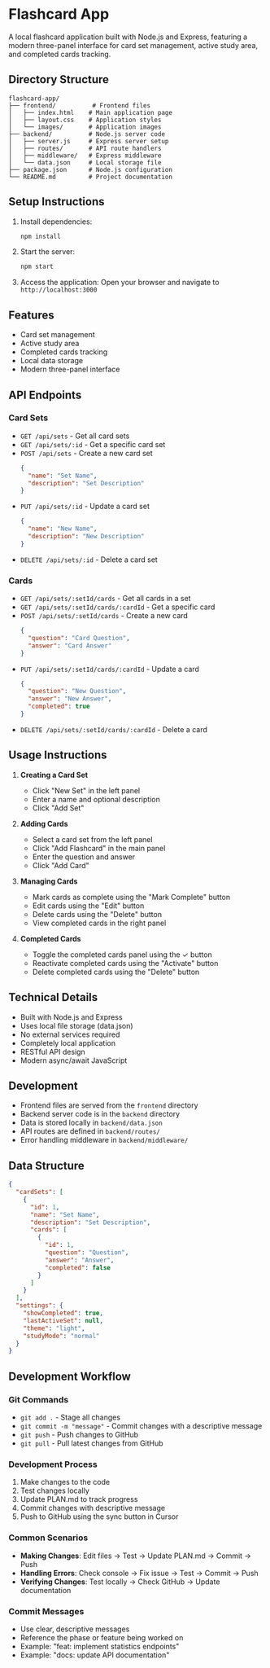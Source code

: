 # Flashcard App

A local flashcard application built with Node.js and Express, featuring a modern three-panel interface for card set management, active study area, and completed cards tracking.

## Directory Structure
```
flashcard-app/
├── frontend/          # Frontend files
│   ├── index.html    # Main application page
│   ├── layout.css    # Application styles
│   └── images/       # Application images
├── backend/          # Node.js server code
│   ├── server.js     # Express server setup
│   ├── routes/       # API route handlers
│   ├── middleware/   # Express middleware
│   └── data.json     # Local storage file
├── package.json      # Node.js configuration
└── README.md         # Project documentation
```

## Setup Instructions

1. Install dependencies:
   ```bash
   npm install
   ```

2. Start the server:
   ```bash
   npm start
   ```

3. Access the application:
   Open your browser and navigate to `http://localhost:3000`

## Features
- Card set management
- Active study area
- Completed cards tracking
- Local data storage
- Modern three-panel interface

## API Endpoints

### Card Sets
- `GET /api/sets` - Get all card sets
- `GET /api/sets/:id` - Get a specific card set
- `POST /api/sets` - Create a new card set
  ```json
  {
    "name": "Set Name",
    "description": "Set Description"
  }
  ```
- `PUT /api/sets/:id` - Update a card set
  ```json
  {
    "name": "New Name",
    "description": "New Description"
  }
  ```
- `DELETE /api/sets/:id` - Delete a card set

### Cards
- `GET /api/sets/:setId/cards` - Get all cards in a set
- `GET /api/sets/:setId/cards/:cardId` - Get a specific card
- `POST /api/sets/:setId/cards` - Create a new card
  ```json
  {
    "question": "Card Question",
    "answer": "Card Answer"
  }
  ```
- `PUT /api/sets/:setId/cards/:cardId` - Update a card
  ```json
  {
    "question": "New Question",
    "answer": "New Answer",
    "completed": true
  }
  ```
- `DELETE /api/sets/:setId/cards/:cardId` - Delete a card

## Usage Instructions

1. **Creating a Card Set**
   - Click "New Set" in the left panel
   - Enter a name and optional description
   - Click "Add Set"

2. **Adding Cards**
   - Select a card set from the left panel
   - Click "Add Flashcard" in the main panel
   - Enter the question and answer
   - Click "Add Card"

3. **Managing Cards**
   - Mark cards as complete using the "Mark Complete" button
   - Edit cards using the "Edit" button
   - Delete cards using the "Delete" button
   - View completed cards in the right panel

4. **Completed Cards**
   - Toggle the completed cards panel using the ✓ button
   - Reactivate completed cards using the "Activate" button
   - Delete completed cards using the "Delete" button

## Technical Details
- Built with Node.js and Express
- Uses local file storage (data.json)
- No external services required
- Completely local application
- RESTful API design
- Modern async/await JavaScript

## Development
- Frontend files are served from the `frontend` directory
- Backend server code is in the `backend` directory
- Data is stored locally in `backend/data.json`
- API routes are defined in `backend/routes/`
- Error handling middleware in `backend/middleware/`

## Data Structure
```json
{
  "cardSets": [
    {
      "id": 1,
      "name": "Set Name",
      "description": "Set Description",
      "cards": [
        {
          "id": 1,
          "question": "Question",
          "answer": "Answer",
          "completed": false
        }
      ]
    }
  ],
  "settings": {
    "showCompleted": true,
    "lastActiveSet": null,
    "theme": "light",
    "studyMode": "normal"
  }
}
```

## Development Workflow

### Git Commands
- `git add .` - Stage all changes
- `git commit -m "message"` - Commit changes with a descriptive message
- `git push` - Push changes to GitHub
- `git pull` - Pull latest changes from GitHub

### Development Process
1. Make changes to the code
2. Test changes locally
3. Update PLAN.md to track progress
4. Commit changes with descriptive message
5. Push to GitHub using the sync button in Cursor

### Common Scenarios
- **Making Changes**: Edit files → Test → Update PLAN.md → Commit → Push
- **Handling Errors**: Check console → Fix issue → Test → Commit → Push
- **Verifying Changes**: Test locally → Check GitHub → Update documentation

### Commit Messages
- Use clear, descriptive messages
- Reference the phase or feature being worked on
- Example: "feat: implement statistics endpoints"
- Example: "docs: update API documentation" 